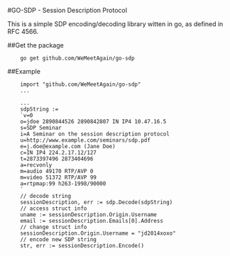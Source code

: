 #GO-SDP - Session Description Protocol

This is a simple SDP encoding/decoding library witten in go, as defined in RFC 4566.

##Get the package

        go get github.com/WeMeetAgain/go-sdp

##Example

        import "github.com/WeMeetAgain/go-sdp"
        ...
        
        ...
        sdpString :=
        `v=0
        o=jdoe 2890844526 2890842807 IN IP4 10.47.16.5
        s=SDP Seminar
        i=A Seminar on the session description protocol
        u=http://www.example.com/seminars/sdp.pdf
        e=j.doe@example.com (Jane Doe)
        c=IN IP4 224.2.17.12/127
        t=2873397496 2873404696
        a=recvonly
        m=audio 49170 RTP/AVP 0
        m=video 51372 RTP/AVP 99
        a=rtpmap:99 h263-1998/90000
        `
        // decode string
        sessionDescription, err := sdp.Decode(sdpString)
        // access struct info
        uname := sessionDescription.Origin.Username
        email := sessionDescription.Emails[0].Address
        // change struct info
        sessionDescription.Origin.Username = "jd2014xoxo"
        // encode new SDP string
        str, err := sessionDescription.Encode()
